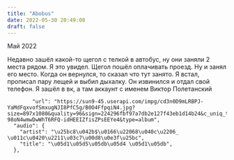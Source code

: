 ```yaml
---
title: "Abobus"
date: 2022-05-30 20:49:08
draft: false
---
```


Май 2022

Недавно зашёл какой-то щегол с телкой в автобус, ну они заняли 2 места рядом. Я это увидел. Щегол пошёл оплачивать проезд. Ну и занял его место. Когда он вернулся, то сказал что тут занято. Я встал, прописал пару лещей и выбил дыхалку. Он извинился и отдал свой телефон. Я зашёл в вк, а там аккаунт с именем Виктор Полетанский

            "url": "https://sun9-45.userapi.com/impg/cd3n0D9mLRBPJ-YaMdFqxvofSmxugNJI8PfC5g/B0O4FfpqiN4.jpg?size=897x1080&quality=96&sign=224296fbf97a7db2e127f43eb1d14b24&c_uniq_tag=NK95ti-98oN4wmwDwWhT6RFQ-idHEEIZfisZPsEEYe4&type=album",
      "audio": {
        "artist": "\u25bc8\u042b$\u0166\u22068\u040c\u2206_ \u011c\u0420\u2211\u03c7\u00d8\u0e3f\u25bc",
        "title": "\u05d1\u05d5\u05db\u05d4 \u05d1\u05db",
      },

